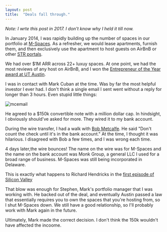 ```yaml
---
layout: post
title:  "Deals fall through."
---
```


_Note: I wrte this post in 2017. I don't know why I held it till now._

In January 2014, I was rapidly building up the number of spaces in our portfolio at [M-Spaces](www.m-spaces.com). As a refresher, we would lease apartments, furnish them, and then exclusively use the apartment to host guests on AirBnB or other [STR portals](https://www.google.com/search?sxsrf=ACYBGNTDsD_iVh2gesjioFBfcfgSvo1p9A%3A1569217094170&ei=RlqIXeWGCsH5-gSfhpHwAQ&q=+short+term+rental+str&oq=+short+term+rental+str&gs_l=psy-ab.3..0l8j0i30l2.2192.6602..6707...6.2..2.320.4203.7j7j7j2......0....1..gws-wiz.......0i71j35i39j0i67j0i13j0i8i7i30j0i13i30j0i5i30.0vibRUadlCE&ved=0ahUKEwjlweSbnebkAhXBvJ4KHR9DBB4Q4dUDCAs&uact=5).

We had over $1M ARR across 22+ luxuy spaces. At one point, we had the most reviews of any host on AirBnB, and I won the [Entrepreneur of the Year award at UT Austin](http://www.siliconhillsnews.com/2014/03/06/three-honored-at-ut-entrepreneurship-awards-for-2014/). 

I was in contact with Mark Cuban at the time. Was by far the most helpful investor I ever had. I don't think a single email I sent went without a reply for longer than 3 hours. Even stupid little things:

![mcemail](/img/mc.jpg)

He agreed to a $150k convertible note with a million dollar cap. In hindsight, I obviously should've asked for more. They wired it to my bank account.

During the wire transfer, I had a walk with [Bob Metcalfe](https://en.wikipedia.org/wiki/Robert_Metcalfe). He said "Don't count the check until it's in the bank account." At the time, I thought it was hilarious. I disagreed with Bob a few times, and I was wrong each time.

4 days later,the wire bounces! The name on the wire was for M-Spaces and the name on the bank account was Monk Group, a general LLC I used for a broad range of business. M-Spaces was still being incorporated in Delaware.

This is exactly what happens to Richard Hendricks in the [first episode of Silicon Valley](https://en.wikipedia.org/wiki/Silicon_Valley_(TV_series))

That blow was enough for Stephen, Mark's portfolio manager that I was working with. He backed out of the deal, and eventually Austin passed a law that essentially requires you to own the spaces that you're hosting from, so I shut M-Spaces down. We still have a good relationship, so I'll probably work with Mark again in the future.

Ultimately, Mark made the correct decision. I don't think the 150k wouldn't have affected the incoome.
